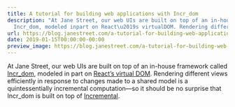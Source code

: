 ```yaml
---
title: A tutorial for building web applications with Incr_dom
description: "At Jane Street, our web UIs are built on top of an in-house frameworkcalled
  Incr_dom, modeled inpart on React\u2019s virtualDOM. Rendering differentviews efficien..."
url: https://blog.janestreet.com/a-tutorial-for-building-web-applications-with-incrdom/
date: 2019-01-15T00:00:00-00:00
preview_image: https://blog.janestreet.com/a-tutorial-for-building-web-applications-with-incrdom/incr_dom.png
---
```


<p>At Jane Street, our web UIs are built on top of an in-house framework
called <a href="https://github.com/janestreet/incr_dom">Incr_dom</a>, modeled in
part on <a href="https://reactjs.org/docs/faq-internals.html">React’s virtual
DOM</a>. Rendering different
views efficiently in response to changes made to a shared model is a
quintessentially incremental computation—so it should be no surprise
that Incr_dom is built on top of
<a href="https://blog.janestreet.com/introducing-incremental/">Incremental</a>.</p>
